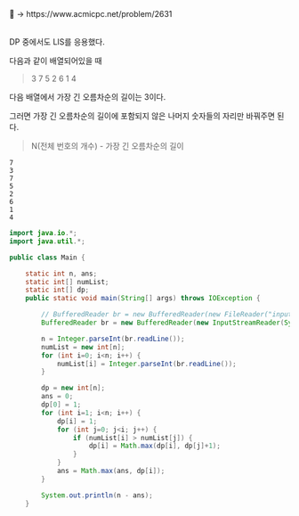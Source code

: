 <aside>
📌 → https://www.acmicpc.net/problem/2631 <br/><br/>

DP 중에서도 LIS를 응용했다.

다음과 같이 배열되어있을 때

> 3 7 5 2 6 1 4
> 

다음 배열에서 가장 긴 오름차순의 길이는 3이다.

그러면 가장 긴 오름차순의 길이에 포함되지 않은 나머지 숫자들의 자리만 바꿔주면 된다.

> N(전체 번호의 개수) - 가장 긴 오름차순의 길이
> 

```
7
3
7
5
2
6
1
4
```

```java
import java.io.*;
import java.util.*;

public class Main {

    static int n, ans;
    static int[] numList;
    static int[] dp;
    public static void main(String[] args) throws IOException {

        // BufferedReader br = new BufferedReader(new FileReader("input.txt")); 
        BufferedReader br = new BufferedReader(new InputStreamReader(System.in));

        n = Integer.parseInt(br.readLine());
        numList = new int[n];
        for (int i=0; i<n; i++) {
            numList[i] = Integer.parseInt(br.readLine());
        }

        dp = new int[n];
        ans = 0;
        dp[0] = 1;
        for (int i=1; i<n; i++) {
            dp[i] = 1;
            for (int j=0; j<i; j++) {
                if (numList[i] > numList[j]) {
                    dp[i] = Math.max(dp[i], dp[j]+1);
                }
            }
            ans = Math.max(ans, dp[i]);
        }

        System.out.println(n - ans);
    }

```

</aside>
